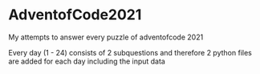 # AdventofCode2021
My attempts to answer every puzzle of adventofcode 2021

Every day (1 - 24) consists of 2 subquestions and therefore 2 python files are added for each day including the input data
